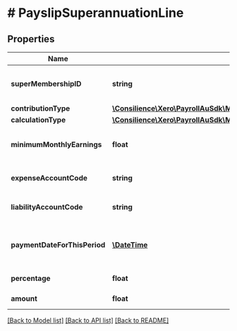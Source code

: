 # # PayslipSuperannuationLine

## Properties

Name | Type | Description | Notes
------------ | ------------- | ------------- | -------------
**superMembershipID** | **string** | Xero identifier for payroll super fund membership ID. | [optional] 
**contributionType** | [**\Consilience\Xero\PayrollAuSdk\Model\SuperannuationContributionType**](SuperannuationContributionType.md) |  | [optional] 
**calculationType** | [**\Consilience\Xero\PayrollAuSdk\Model\SuperannuationCalculationType**](SuperannuationCalculationType.md) |  | [optional] 
**minimumMonthlyEarnings** | **float** | Superannuation minimum monthly earnings. | [optional] 
**expenseAccountCode** | **string** | Superannuation expense account code. | [optional] 
**liabilityAccountCode** | **string** | Superannuation liability account code | [optional] 
**paymentDateForThisPeriod** | [**\DateTime**](\DateTime.md) | Superannuation payment date for the current period (YYYY-MM-DD) | [optional] 
**percentage** | **float** | Superannuation percentage | [optional] 
**amount** | **float** | Superannuation amount | [optional] 

[[Back to Model list]](../../README.md#documentation-for-models) [[Back to API list]](../../README.md#documentation-for-api-endpoints) [[Back to README]](../../README.md)


